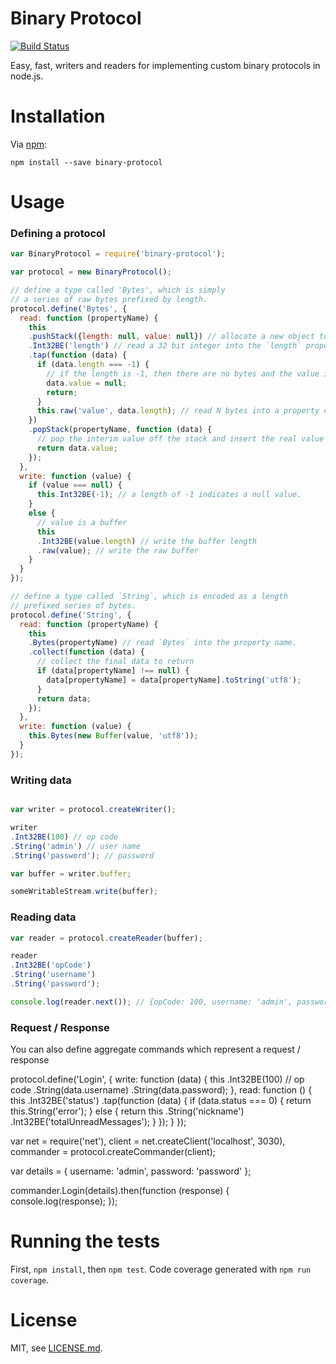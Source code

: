 # Binary Protocol

[![Build Status](https://travis-ci.org/codemix/binary-protocol.svg?branch=master)](https://travis-ci.org/codemix/binary-protocol)

Easy, fast, writers and readers for implementing custom binary protocols in node.js.

# Installation

Via [npm](https://npmjs.org/package/binary-protocol):

    npm install --save binary-protocol



# Usage


### Defining a protocol

```js
var BinaryProtocol = require('binary-protocol');

var protocol = new BinaryProtocol();

// define a type called 'Bytes', which is simply
// a series of raw bytes prefixed by length.
protocol.define('Bytes', {
  read: function (propertyName) {
    this
    .pushStack({length: null, value: null}) // allocate a new object to read the data into.
    .Int32BE('length') // read a 32 bit integer into the `length` property.
    .tap(function (data) {
      if (data.length === -1) {
        // if the length is -1, then there are no bytes and the value is null.
        data.value = null;
        return;
      }
      this.raw('value', data.length); // read N bytes into a property called `value`
    })
    .popStack(propertyName, function (data) {
      // pop the interim value off the stack and insert the real value into `propertyName`
      return data.value;
    });
  },
  write: function (value) {
    if (value === null) {
      this.Int32BE(-1); // a length of -1 indicates a null value.
    }
    else {
      // value is a buffer
      this
      .Int32BE(value.length) // write the buffer length
      .raw(value); // write the raw buffer
    }
  }
});

// define a type called `String`, which is encoded as a length
// prefixed series of bytes.
protocol.define('String', {
  read: function (propertyName) {
    this
    .Bytes(propertyName) // read `Bytes` into the property name.
    .collect(function (data) {
      // collect the final data to return
      if (data[propertyName] !== null) {
        data[propertyName] = data[propertyName].toString('utf8');
      }
      return data;
    });
  },
  write: function (value) {
    this.Bytes(new Buffer(value, 'utf8'));
  }
});
```

### Writing data

```js

var writer = protocol.createWriter();

writer
.Int32BE(100) // op code
.String('admin') // user name
.String('password'); // password

var buffer = writer.buffer;

someWritableStream.write(buffer);

```

### Reading data

```js
var reader = protocol.createReader(buffer);

reader
.Int32BE('opCode')
.String('username')
.String('password');

console.log(reader.next()); // {opCode: 100, username: 'admin', password: 'password'}

```

### Request / Response

You can also define aggregate commands which represent a request / response

protocol.define('Login', {
  write: function (data) {
    this
    .Int32BE(100) // op code
    .String(data.username)
    .String(data.password);
  },
  read: function () {
    this
    .Int32BE('status')
    .tap(function (data) {
      if (data.status === 0) {
        return this.String('error');
      }
      else {
        return this
        .String('nickname')
        .Int32BE('totalUnreadMessages');
      }
    });
  }
});

var net = require('net'),
    client = net.createClient('localhost', 3030),
    commander = protocol.createCommander(client);

var details = {
  username: 'admin',
  password: 'password'
};

commander.Login(details).then(function (response) {
  console.log(response);
});

# Running the tests

First, `npm install`, then `npm test`. Code coverage generated with `npm run coverage`.


# License

MIT, see [LICENSE.md](LICENSE.md).

